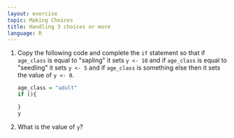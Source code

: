 ```yaml
---
layout: exercise
topic: Making Choices
title: Handling 3 choices or more
language: R
---
```


1. Copy the following code and complete the `if` statement so that if `age_class` is equal to
   "sapling" it sets `y <- 10` and if `age_class` is equal to "seedling" it
   sets `y <- 5` and if `age_class` is something else then it sets the value of
   `y <- 0`.
    ```r
    age_class = "adult"
    if (){

    }
    y
    ```

2. What is the value of `y`?
